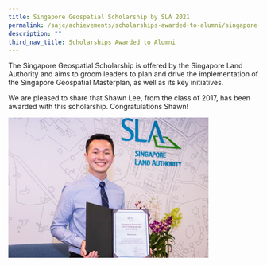 ```yaml
---
title: Singapore Geospatial Scholarship by SLA 2021
permalink: /sajc/achievements/scholarships-awarded-to-alumni/singapore-geospatial-scholarship-by-sla-2021/
description: ""
third_nav_title: Scholarships Awarded to Alumni
---
```

<p>The Singapore Geospatial Scholarship is offered by the Singapore Land Authority and aims to groom leaders to plan and drive the implementation of the Singapore Geospatial Masterplan, as well as its key initiatives.</p>
<p>We are pleased to share that Shawn Lee, from the class of 2017, has been awarded with this scholarship. Congratulations Shawn!</p>
<img style="width: 80%;" src="/images/saa4.jpg">